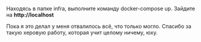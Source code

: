 Находясь в папке infra, выполните команду docker-compose up.
Зайдите на **http://localhost**

Пока я это делал у меня отвалилось всё, что только могло. Спасибо за такую херовую работу, которая учит целому ничему, юху.
